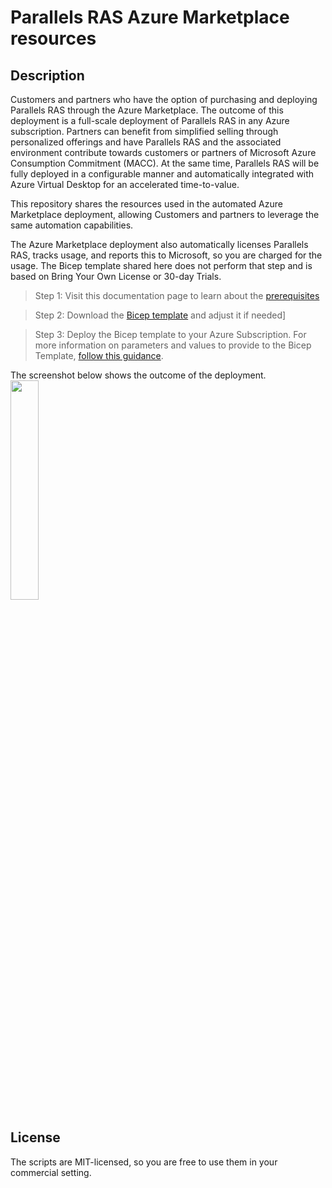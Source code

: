 # Parallels RAS Azure Marketplace resources

## Description

Customers and partners who have the option of purchasing and deploying Parallels RAS through the Azure Marketplace. The outcome of this deployment is a full-scale deployment of Parallels RAS in any Azure subscription. Partners can benefit from simplified selling through personalized offerings and have Parallels RAS and the associated environment contribute towards customers or partners of Microsoft Azure Consumption Commitment (MACC). At the same time, Parallels RAS will be fully deployed in a configurable manner and automatically integrated with Azure Virtual Desktop for an accelerated time-to-value.

This repository shares the resources used in the automated Azure Marketplace deployment, allowing Customers and partners to leverage the same automation capabilities.

The Azure Marketplace deployment also automatically licenses Parallels RAS, tracks usage, and reports this to Microsoft, so you are charged for the usage. The Bicep template shared here does not perform that step and is based on Bring Your Own License or 30-day Trials.

> Step 1: Visit this documentation page to learn about the [prerequisites](https://docs.parallels.com/parallels-ras-azure-marketplace-deployment-19/introduction/before-you-start)

> Step 2: Download the [Bicep template](https://github.com/Parallels/RAS-PowerShell/blob/master/RAS-Azure-Marketplace/mainTemplate.bicep) and adjust it if needed]

> Step 3: Deploy the Bicep template to your Azure Subscription. For more information on parameters and values to provide to the Bicep Template, [follow this guidance](https://docs.parallels.com/parallels-ras-azure-marketplace-deployment-19/deployment).

The screenshot below shows the outcome of the deployment.<br>
<image src=./images/deployment_result.png width=30%>

## License 

The scripts are MIT-licensed, so you are free to use them in your commercial setting.
